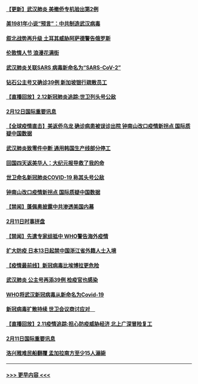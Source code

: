 #### [【更新】武汉肺炎 美撤侨专机验出第2例](../pages/prog202/a102770740.md?t=02131044) 
#### [美1981年小说“预言”：中共制造武汉病毒](../pages/prog202/a102775980.md?t=02131044) 
#### [叙北战势再升级 土耳其威胁阿萨德警告俄罗斯](../pages/prog202/a102775904.md?t=02131044) 
#### [伦敦情人节 浪漫花满街](../pages/prog202/a102775786.md?t=02131044) 
#### [武汉肺炎关联SARS 病毒新命名为“SARS-CoV-2”](../pages/prog202/a102775719.md?t=02131044) 
#### [钻石公主号又确诊39例 新加坡银行疏散员工](../pages/prog202/a102775691.md?t=02131044) 
#### [【直播回放】2.12新冠肺炎追踪:世卫列头号公敌](../pages/prog202/a102775541.md?t=02131044) 
#### [2月12日国际重要讯息](../pages/prog202/a102775437.md?t=02131044) 
#### [【全球疫情直击】美返侨乌龙 确诊病患被误诊出院 钟南山改口疫情新拐点 国际质疑中国数据](../pages/prog202/a102775378.md?t=02131044) 
#### [武汉肺炎致零件中断 通用韩国生产线部分停工](../pages/prog202/a102775365.md?t=02131044) 
#### [回国四天返美华人：大纪元报导救了我的命](../pages/prog202/a102775342.md?t=02131044) 
#### [世卫命名新冠肺炎COVID-19 称其头号公敌](../pages/prog202/a102775196.md?t=02131044) 
#### [钟南山改口疫情新拐点 国际质疑中国数据](../pages/prog202/a102775178.md?t=02131044) 
#### [【禁闻】蓬佩奥披露中共渗透美国内幕](../pages/prog202/a102775129.md?t=02131044) 
#### [2月11日时事拼盘](../pages/prog202/a102775140.md?t=02131044) 
#### [【禁闻】先遣专家组抵中 WHO警告海外疫情](../pages/prog202/a102775112.md?t=02131044) 
#### [扩大防疫 日本13日起禁中国浙江省外籍人士入境](../pages/prog202/a102775051.md?t=02131044) 
#### [【疫情最前线】新冠病毒比埃博拉更危险](../pages/prog202/a102775043.md?t=02131044) 
#### [武汉肺炎 公主号再添39例 检疫官也感染](../pages/prog202/a102775031.md?t=02131044) 
#### [WHO将武汉新冠病毒从新命名为Covid-19](../pages/prog202/a102774891.md?t=02131044) 
#### [新冠病毒扩散持续 世卫会议商讨应对　](../pages/prog202/a102774850.md?t=02131044) 
#### [【直播回放】2.11疫情追踪:担心防疫威胁经济 北上广深冒险复工](../pages/prog202/a102774741.md?t=02131044) 
#### [2月11日国际重要讯息](../pages/prog202/a102774621.md?t=02131044) 
#### [洛兴雅难民船翻覆 孟加拉南方至少15人溺毙](../pages/prog202/a102774586.md?t=02131044) 

----
#### [ >>> 更早内容 <<< ](../indexes/prog202-earlier.md)
